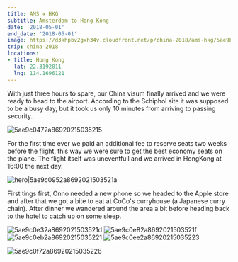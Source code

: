```yaml
---
title: AMS ✈️ HKG
subtitle: Amsterdam to Hong Kong
date: '2018-05-01'
end_date: '2018-05-01'
image: https://d3khpbv2gxh34v.cloudfront.net/p/china-2018/ams-hkg/5ae9bf782a86920215035213.jpg
trip: china-2018
locations:
- title: Hong Kong
  lat: 22.3192011
  lng: 114.1696121
---
```


With just three hours to spare, our China visum finally arrived and we were ready to head to the airport. According to the Schiphol site it was supposed to be a busy day, but it took us only 10 minutes from arriving to passing security. 

![5ae9c0472a86920215035215](https://d3khpbv2gxh34v.cloudfront.net/p/china-2018/ams-hkg/5ae9c04a2a86920215035216.jpg "1.501")

For the first time ever we paid an additional fee to reserve seats two weeks before the flight, this way we were sure to get the best economy seats on the plane. The flight itself was uneventfull and we arrived in HongKong at 16:00 the next day.

![hero|5ae9c0952a8692021503521a](https://d3khpbv2gxh34v.cloudfront.net/p/china-2018/ams-hkg/5ae9c0952a8692021503521a.jpg "1.501")

First tings first, Onno needed a new phone so we headed to the Apple store and after that we got a bite to eat at CoCo's curryhouse (a Japanese curry chain). After dinner we wandered around the area a bit before heading back to the hotel to catch up on some sleep.

![5ae9c0e32a8692021503521d](https://d3khpbv2gxh34v.cloudfront.net/p/china-2018/ams-hkg/5ae9c0e62a8692021503521e.jpg "1.501")
![5ae9c0e82a8692021503521f](https://d3khpbv2gxh34v.cloudfront.net/p/china-2018/ams-hkg/5ae9c0e92a86920215035220.jpg "1.501")
![5ae9c0eb2a86920215035221](https://d3khpbv2gxh34v.cloudfront.net/p/china-2018/ams-hkg/5ae9c0ec2a86920215035222.jpg "1.501")
![5ae9c0ee2a86920215035223](https://d3khpbv2gxh34v.cloudfront.net/p/china-2018/ams-hkg/5ae9c0f12a86920215035224.jpg "1.501")

![5ae9c0f72a86920215035226](https://d3khpbv2gxh34v.cloudfront.net/p/china-2018/ams-hkg/5ae9c0f82a86920215035227.jpg "1.501")

